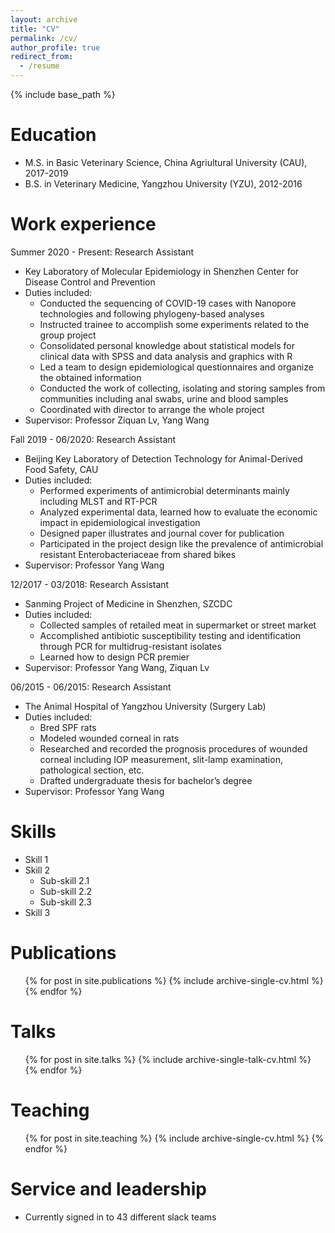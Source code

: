 ```yaml
---
layout: archive
title: "CV"
permalink: /cv/
author_profile: true
redirect_from:
  - /resume
---
```


{% include base_path %}

Education
======
* M.S. in Basic Veterinary Science, China Agriultural University (CAU), 2017-2019
* B.S. in Veterinary Medicine, Yangzhou University (YZU), 2012-2016

Work experience
======
Summer 2020 - Present: Research Assistant
   * Key Laboratory of Molecular Epidemiology in Shenzhen Center for Disease Control and Prevention
   * Duties included:
     * Conducted the sequencing of COVID-19 cases with Nanopore technologies and following phylogeny-based analyses
     * Instructed trainee to accomplish some experiments related to the group project
     * Consolidated personal knowledge about statistical models for clinical data with SPSS and data analysis and graphics with R
     * Led a team to design epidemiological questionnaires and organize the obtained information
     * Conducted the work of collecting, isolating and storing samples from communities including anal swabs, urine and blood samples
     * Coordinated with director to arrange the whole project
   * Supervisor: Professor Ziquan Lv, Yang Wang

Fall 2019 - 06/2020: Research Assistant
  * Beijing Key Laboratory of Detection Technology for Animal-Derived Food Safety, CAU
  * Duties included: 
    * Performed experiments of antimicrobial determinants mainly including MLST and RT-PCR
    * Analyzed experimental data, learned how to evaluate the economic impact in epidemiological investigation
    * Designed paper illustrates and journal cover for publication
    * Participated in the project design like the prevalence of antimicrobial resistant Enterobacteriaceae from shared bikes
  * Supervisor: Professor Yang Wang

12/2017 - 03/2018: Research Assistant
  * Sanming Project of Medicine in Shenzhen, SZCDC
  * Duties included: 
    * Collected samples of retailed meat in supermarket or street market
    * Accomplished antibiotic susceptibility testing and identification through PCR for multidrug-resistant isolates
    * Learned how to design PCR premier
  * Supervisor: Professor Yang Wang, Ziquan Lv

06/2015 - 06/2015: Research Assistant
  * The Animal Hospital of Yangzhou University (Surgery Lab)
  * Duties included: 
    * Bred SPF rats
    * Modeled wounded corneal in rats
    * Researched and recorded the prognosis procedures of wounded corneal including IOP measurement, slit-lamp examination, pathological section, etc.
    * Drafted undergraduate thesis for bachelor’s degree
  * Supervisor: Professor Yang Wang


Skills
======
* Skill 1
* Skill 2
  * Sub-skill 2.1
  * Sub-skill 2.2
  * Sub-skill 2.3
* Skill 3

Publications
======
  <ul>{% for post in site.publications %}
    {% include archive-single-cv.html %}
  {% endfor %}</ul>
  
Talks
======
  <ul>{% for post in site.talks %}
    {% include archive-single-talk-cv.html %}
  {% endfor %}</ul>
  
Teaching
======
  <ul>{% for post in site.teaching %}
    {% include archive-single-cv.html %}
  {% endfor %}</ul>
  
Service and leadership
======
* Currently signed in to 43 different slack teams

